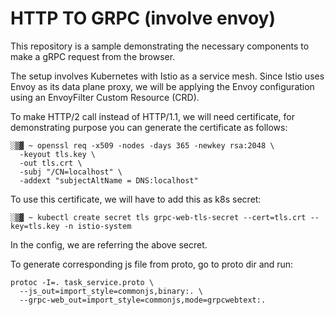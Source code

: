 # HTTP TO GRPC (involve envoy)

This repository is a sample demonstrating the necessary components to make a gRPC request from the browser.

The setup involves Kubernetes with Istio as a service mesh. Since Istio uses Envoy as its data plane proxy, we will be applying the Envoy configuration using an EnvoyFilter Custom Resource (CRD).

To make HTTP/2 call instead of HTTP/1.1, we will need certificate, for demonstrating purpose you can generate the certificate as follows:
```
░▒▓ ~ openssl req -x509 -nodes -days 365 -newkey rsa:2048 \
  -keyout tls.key \
  -out tls.crt \
  -subj "/CN=localhost" \
  -addext "subjectAltName = DNS:localhost" 
```

To use this certificate, we will have to add this as k8s secret:
```
░▒▓ ~ kubectl create secret tls grpc-web-tls-secret --cert=tls.crt --key=tls.key -n istio-system
```

In the config, we are referring the above secret.

To generate corresponding js file from proto, go to proto dir and run:
```
protoc -I=. task_service.proto \
  --js_out=import_style=commonjs,binary:. \
  --grpc-web_out=import_style=commonjs,mode=grpcwebtext:.
```